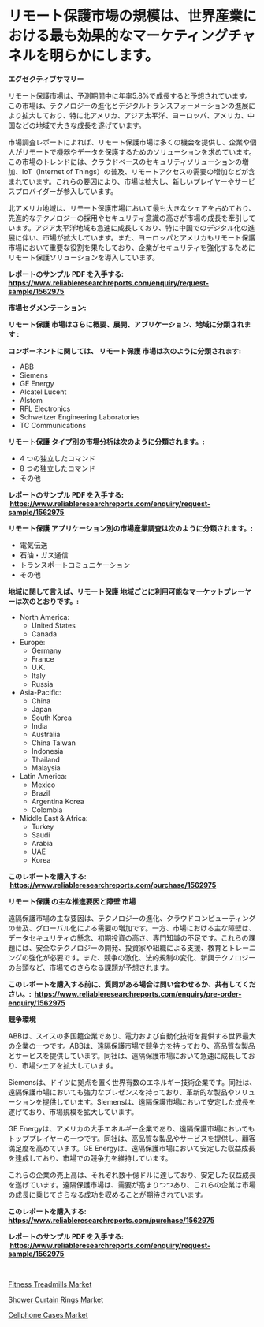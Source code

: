 <p><h1>リモート保護市場の規模は、世界産業における最も効果的なマーケティングチャネルを明らかにします。</h1></p><p><strong>エグゼクティブサマリー</strong></p>
<p><p>リモート保護市場は、予測期間中に年率5.8%で成長すると予想されています。この市場は、テクノロジーの進化とデジタルトランスフォーメーションの進展により拡大しており、特に北アメリカ、アジア太平洋、ヨーロッパ、アメリカ、中国などの地域で大きな成長を遂げています。</p><p>市場調査レポートによれば、リモート保護市場は多くの機会を提供し、企業や個人がリモートで機器やデータを保護するためのソリューションを求めています。この市場のトレンドには、クラウドベースのセキュリティソリューションの増加、IoT（Internet of Things）の普及、リモートアクセスの需要の増加などが含まれています。これらの要因により、市場は拡大し、新しいプレイヤーやサービスプロバイダーが参入しています。</p><p>北アメリカ地域は、リモート保護市場において最も大きなシェアを占めており、先進的なテクノロジーの採用やセキュリティ意識の高さが市場の成長を牽引しています。アジア太平洋地域も急速に成長しており、特に中国でのデジタル化の進展に伴い、市場が拡大しています。また、ヨーロッパとアメリカもリモート保護市場において重要な役割を果たしており、企業がセキュリティを強化するためにリモート保護ソリューションを導入しています。</p></p>
<p><strong>レポートのサンプル PDF を入手する: <a href="https://www.reliableresearchreports.com/enquiry/request-sample/1562975">https://www.reliableresearchreports.com/enquiry/request-sample/1562975</a></strong></p>
<p><strong>市場セグメンテーション:</strong></p>
<p><strong> リモート保護 市場はさらに概要、展開、アプリケーション、地域に分類されます :</strong></p>
<p><strong>コンポーネントに関しては、 リモート保護 市場は次のように分類されます: &nbsp;</strong></p>
<p><ul><li>ABB</li><li>Siemens</li><li>GE Energy</li><li>Alcatel Lucent</li><li>Alstom</li><li>RFL Electronics</li><li>Schweitzer Engineering Laboratories</li><li>TC Communications</li></ul></p>
<p><strong> リモート保護 タイプ別の市場分析は次のように分類されます。:</strong></p>
<p><ul><li>4 つの独立したコマンド</li><li>8 つの独立したコマンド</li><li>その他</li></ul></p>
<p><strong>レポートのサンプル PDF を入手する: &nbsp;<a href="https://www.reliableresearchreports.com/enquiry/request-sample/1562975">https://www.reliableresearchreports.com/enquiry/request-sample/1562975</a></strong></p>
<p><strong> リモート保護 アプリケーション別の市場産業調査は次のように分類されます。:</strong></p>
<p><ul><li>電気伝送</li><li>石油・ガス通信</li><li>トランスポートコミュニケーション</li><li>その他</li></ul></p>
<p><strong>地域に関して言えば、リモート保護 地域ごとに利用可能なマーケットプレーヤーは次のとおりです。:</strong></p>
<p><ul>
    <li>
        North America:
        <ul>
            <li>United States</li>
            <li>Canada</li>
        </ul>
    </li>
    <li>
        Europe:
        <ul>
            <li>Germany</li>
            <li>France</li>
            <li>U.K.</li>
            <li>Italy</li>
            <li>Russia</li>
        </ul>
    </li>
    <li>
        Asia-Pacific:
        <ul>
            <li>China</li>
            <li>Japan</li>
            <li>South Korea</li>
            <li>India</li>
            <li>Australia</li>
            <li>China Taiwan</li>
            <li>Indonesia</li>
            <li>Thailand</li>
            <li>Malaysia</li>
        </ul>
    </li>
    <li>
        Latin America:
        <ul>
            <li>Mexico</li>
            <li>Brazil</li>
            <li>Argentina Korea</li>
            <li>Colombia</li>
        </ul>
    </li>
    <li>
        Middle East & Africa:
        <ul>
            <li>Turkey</li>
            <li>Saudi</li>
            <li>Arabia</li>
            <li>UAE</li>
            <li>Korea</li>
        </ul>
    </li>
    </ul></p>
<p><strong>このレポートを購入する: &nbsp;<a href="https://www.reliableresearchreports.com/purchase/1562975">https://www.reliableresearchreports.com/purchase/1562975</a></strong></p>
<p><strong>リモート保護 の主な推進要因と障壁 市場</strong></p>
<p><p>遠隔保護市場の主な要因は、テクノロジーの進化、クラウドコンピューティングの普及、グローバル化による需要の増加です。一方、市場における主な障壁は、データセキュリティの懸念、初期投資の高さ、専門知識の不足です。これらの課題には、安全なテクノロジーの開発、投資家や組織による支援、教育とトレーニングの強化が必要です。また、競争の激化、法的規制の変化、新興テクノロジーの台頭など、市場でのさらなる課題が予想されます。</p></p>
<p><strong>このレポートを購入する前に、質問がある場合は問い合わせるか、共有してください。:&nbsp; <a href="https://www.reliableresearchreports.com/enquiry/pre-order-enquiry/1562975">https://www.reliableresearchreports.com/enquiry/pre-order-enquiry/1562975</a></strong></p>
<p><strong>競争環境</strong></p>
<p><p>ABBは、スイスの多国籍企業であり、電力および自動化技術を提供する世界最大の企業の一つです。ABBは、遠隔保護市場で競争力を持っており、高品質な製品とサービスを提供しています。同社は、遠隔保護市場において急速に成長しており、市場シェアを拡大しています。</p><p>Siemensは、ドイツに拠点を置く世界有数のエネルギー技術企業です。同社は、遠隔保護市場においても強力なプレゼンスを持っており、革新的な製品やソリューションを提供しています。Siemensは、遠隔保護市場において安定した成長を遂げており、市場規模を拡大しています。</p><p>GE Energyは、アメリカの大手エネルギー企業であり、遠隔保護市場においてもトッププレイヤーの一つです。同社は、高品質な製品やサービスを提供し、顧客満足度を高めています。GE Energyは、遠隔保護市場において安定した収益成長を達成しており、市場での競争力を維持しています。</p><p>これらの企業の売上高は、それぞれ数十億ドルに達しており、安定した収益成長を遂げています。遠隔保護市場は、需要が高まりつつあり、これらの企業は市場の成長に乗じてさらなる成功を収めることが期待されています。</p></p>
<p><strong>このレポートを購入する: &nbsp; <a href="https://www.reliableresearchreports.com/purchase/1562975">https://www.reliableresearchreports.com/purchase/1562975</a></strong></p>
<p><strong>レポートのサンプル PDF を入手する: &nbsp;<a href="https://www.reliableresearchreports.com/enquiry/request-sample/1562975">https://www.reliableresearchreports.com/enquiry/request-sample/1562975</a></strong><strong></strong></p>
<p>&nbsp;</p>
<p><p><a href="https://github.com/jsmusil/Market-Research-Report-List-2/blob/main/fitness-treadmills-market.md">Fitness Treadmills Market</a></p><p><a href="https://github.com/yemakinde/Market-Research-Report-List-1/blob/main/shower-curtain-rings-market.md">Shower Curtain Rings Market</a></p><p><a href="https://github.com/bmorecock/Market-Research-Report-List-2/blob/main/cellphone-cases-market.md">Cellphone Cases Market</a></p></p>